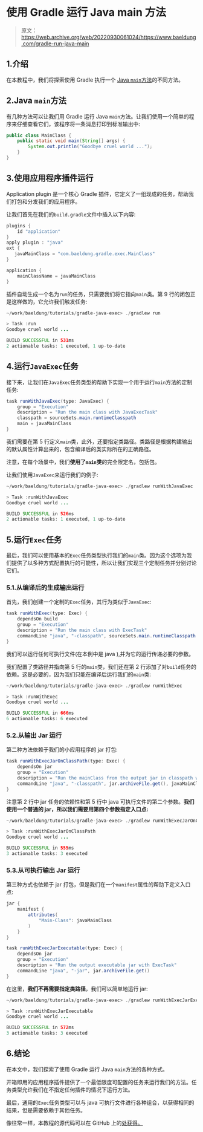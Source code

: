# 使用 Gradle 运行 Java main 方法

> 原文：<https://web.archive.org/web/20220930061024/https://www.baeldung.com/gradle-run-java-main>

## 1.介绍

在本教程中，我们将探索使用 Gradle 执行一个 [Java `main`方法](/web/20220916112551/https://www.baeldung.com/java-main-method)的不同方法。

## 2.Java `main`方法

有几种方法可以让我们用 Gradle 运行 Java `main`方法。让我们使用一个简单的程序来仔细查看它们，该程序将一条消息打印到标准输出中:

```java
public class MainClass {
    public static void main(String[] args) {
        System.out.println("Goodbye cruel world ...");
    }
}
```

## 3.使用应用程序插件运行

Application plugin 是一个核心 Gradle 插件，它定义了一组现成的任务，帮助我们打包和分发我们的应用程序。

让我们首先在我们的`build.gradle`文件中插入以下内容:

```java
plugins {
    id "application"
}
apply plugin : "java" 
ext {
   javaMainClass = "com.baeldung.gradle.exec.MainClass"
}

application {
    mainClassName = javaMainClass
}
```

插件自动生成一个名为`run`的任务，只需要我们将它指向`main`类。第 9 行的闭包正是这样做的，它允许我们触发任务:

```java
~/work/baeldung/tutorials/gradle-java-exec> ./gradlew run

> Task :run
Goodbye cruel world ...

BUILD SUCCESSFUL in 531ms
2 actionable tasks: 1 executed, 1 up-to-date
```

## 4.运行`JavaExec`任务

接下来，让我们在`JavaExec`任务类型的帮助下实现一个用于运行`main`方法的定制任务:

```java
task runWithJavaExec(type: JavaExec) {
    group = "Execution"
    description = "Run the main class with JavaExecTask"
    classpath = sourceSets.main.runtimeClasspath
    main = javaMainClass
}
```

我们需要在第 5 行定义`main`类，此外，还要指定类路径。类路径是根据构建输出的默认属性计算出来的，包含编译后的类实际所在的正确路径。

注意，在每个场景中，我们**使用了`main`类**的完全限定名，包括包。

让我们使用`JavaExec`来运行我们的例子:

```java
~/work/baeldung/tutorials/gradle-java-exec> ./gradlew runWithJavaExec

> Task :runWithJavaExec
Goodbye cruel world ...

BUILD SUCCESSFUL in 526ms
2 actionable tasks: 1 executed, 1 up-to-date
```

## 5.运行`Exec`任务

最后，我们可以使用基本的`Exec`任务类型执行我们的`main`类。因为这个选项为我们提供了以多种方式配置执行的可能性，所以让我们实现三个定制任务并分别讨论它们。

### 5.1.从编译后的生成输出运行

首先，我们创建一个定制的`Exec`任务，其行为类似于`JavaExec`:

```java
task runWithExec(type: Exec) {
    dependsOn build
    group = "Execution"
    description = "Run the main class with ExecTask"
    commandLine "java", "-classpath", sourceSets.main.runtimeClasspath.getAsPath(), javaMainClass
}
```

我们可以运行任何可执行文件(在本例中是 java ),并为它的运行传递必要的参数。

我们配置了类路径并指向第 5 行的`main`类，我们还在第 2 行添加了对`build`任务的依赖。这是必要的，因为我们只能在编译后运行我们的`main`类:

```java
~/work/baeldung/tutorials/gradle-java-exec> ./gradlew runWithExec

> Task :runWithExec
Goodbye cruel world ...

BUILD SUCCESSFUL in 666ms
6 actionable tasks: 6 executed 
```

### 5.2.从输出 Jar 运行

第二种方法依赖于我们的小应用程序的 jar 打包:

```java
task runWithExecJarOnClassPath(type: Exec) {
    dependsOn jar
    group = "Execution"
    description = "Run the mainClass from the output jar in classpath with ExecTask"
    commandLine "java", "-classpath", jar.archiveFile.get(), javaMainClass
} 
```

注意第 2 行中 jar 任务的依赖性和第 5 行中 java 可执行文件的第二个参数。**我们使用一个普通的 jar，所以我们需要用第四个参数指定入口点:**

```java
~/work/baeldung/tutorials/gradle-java-exec> ./gradlew runWithExecJarOnClassPath

> Task :runWithExecJarOnClassPath
Goodbye cruel world ...

BUILD SUCCESSFUL in 555ms
3 actionable tasks: 3 executed
```

### 5.3.从可执行输出 Jar 运行

第三种方式也依赖于 jar 打包，但是我们在一个`manifest`属性的帮助下定义入口点:

```java
jar {
    manifest {
        attributes(
            "Main-Class": javaMainClass
        )
    }
}

task runWithExecJarExecutable(type: Exec) {
    dependsOn jar
    group = "Execution"
    description = "Run the output executable jar with ExecTask"
    commandLine "java", "-jar", jar.archiveFile.get()
} 
```

在这里，**我们不再需要指定类路径**，我们可以简单地运行 jar:

```java
~/work/baeldung/tutorials/gradle-java-exec> ./gradlew runWithExecJarExecutable

> Task :runWithExecJarExecutable
Goodbye cruel world ...

BUILD SUCCESSFUL in 572ms
3 actionable tasks: 3 executed
```

## 6.结论

在本文中，我们探索了使用 Gradle 运行 Java `main`方法的各种方式。

开箱即用的应用程序插件提供了一个最低限度可配置的任务来运行我们的方法。任务类型允许我们在不指定任何插件的情况下运行方法。

最后，通用的`Exec`任务类型可以与 java 可执行文件进行各种组合，以获得相同的结果，但是需要依赖于其他任务。

像往常一样，本教程的源代码可以在 GitHub 上的[处获得。](https://web.archive.org/web/20220916112551/https://github.com/eugenp/tutorials/tree/master/gradle-modules/gradle-5)